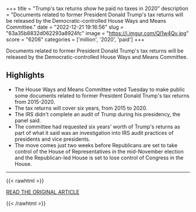 +++
title = "Trump's tax returns show he paid no taxes in 2020"
description = "Documents related to former President Donald Trump's tax returns will be released by the Democratic-controlled House Ways and Means Committee."
date = "2022-12-21 19:16:56"
slug = "63a35b8832d062293a8924fc"
image = "https://i.imgur.com/Ql1w4Qv.jpg"
score = "6206"
categories = ['million', '2020', 'paid']
+++

Documents related to former President Donald Trump's tax returns will be released by the Democratic-controlled House Ways and Means Committee.

## Highlights

- The House Ways and Means Committee voted Tuesday to make public some documents related to former President Donald Trump's tax returns from 2015-2020.
- The tax returns will cover six years, from 2015 to 2020.
- The IRS didn't complete an audit of Trump during his presidency, the panel said.
- The committee had requested six years' worth of Trump's returns as part of what it said was an investigation into IRS audit practices of presidents and vice presidents.
- The move comes just two weeks before Republicans are set to take control of the House of Representatives in the mid-November election and the Republican-led House is set to lose control of Congress in the House.

---

{{< rawhtml >}}
  <p class="article-category">
    <a target="_blank" href="https://abcnews.go.com/Politics/trump-tax-return-related-documents-released-congressional-committee/story?id=95599017">READ THE ORIGINAL ARTICLE</a>
  </p>
{{< /rawhtml >}}
